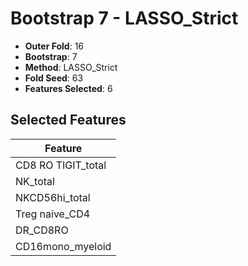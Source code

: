 # Bootstrap 7 - LASSO_Strict

- **Outer Fold**: 16
- **Bootstrap**: 7
- **Method**: LASSO_Strict
- **Fold Seed**: 63
- **Features Selected**: 6

## Selected Features

| Feature |
|---------|
| CD8 RO TIGIT_total |
| NK_total |
| NKCD56hi_total |
| Treg naive_CD4 |
| DR_CD8RO |
| CD16mono_myeloid |
